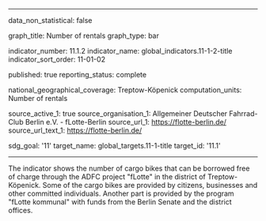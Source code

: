 
---

data_non_statistical: false

graph_title: Number of rentals
graph_type: bar

indicator_number: 11.1.2
indicator_name: global_indicators.11-1-2-title
indicator_sort_order: 11-01-02

published: true
reporting_status: complete

national_geographical_coverage: Treptow-Köpenick
computation_units: Number of rentals 

source_active_1: true
source_organisation_1: Allgemeiner Deutscher Fahrrad-Club Berlin e.V. - fLotte-Berlin
source_url_1: https://flotte-berlin.de/
source_url_text_1: https://flotte-berlin.de/

sdg_goal: '11'
target_name: global_targets.11-1-title
target_id: '11.1'

---

The indicator shows the number of cargo bikes that can be borrowed free of charge through the ADFC project "fLotte" in the district of Treptow-Köpenick. 
Some of the cargo bikes are provided by citizens, businesses and other committed individuals. Another part is provided by the 
program "fLotte kommunal" with funds from the Berlin Senate and the district offices.

